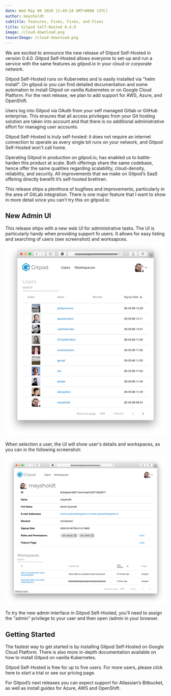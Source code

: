 ```yaml
---
date: Wed May 06 2020 11:49:24 GMT+0000 (UTC)
author: meysholdt
subtitle: Features, Fixes, Fixes, and Fixes
title: Gitpod Self-Hosted 0.4.0
image: /cloud-download.png
teaserImage: /cloud-download.png
---
```

We are excited to announce the new release of Gitpod Self-Hosted in version 0.4.0. Gitpod Self-Hosted allows everyone to set-up and run  a service with the same features as gitpod.io in your cloud or corporate network. 

Gitpod Self-Hosted runs on Kubernetes and is easily installed via "helm install". On gitpod.io you can find detailed documentation and some automation to install Gitpod on vanilla Kubernetes or on Google Cloud Platform. For the next release, we plan to add support for AWS, Azure, and OpenShift.

Users log into Gitpod via OAuth from your self managed Gitlab or GitHub enterprise. This ensures that all access privileges from your Git hosting solution are taken into account and that there is no additional administrative effort for managing user accounts.

Gitpod Self-Hosted is truly self-hosted: it does not require an internet connection to operate as every single bit runs on your network, and Gitpod Self-Hosted won't call home.

Operating Gitpod in production on gitpod.io, has enabled us to battle-harden this product at scale. Both offerings share the same codebase, hence offer the same qualities regarding scalability, cloud-density, reliability, and security. All improvements that we make on Gitpod’s SaaS offering directly benefit it’s self-hosted brethren.

This release ships a plenthora of bugfixes and improvements, particularly in the area of GitLab integration. 
There is one major feature that I want to show in more detail since you can't try this on gitpod.io:

## New Admin UI

This release ships with a new web UI for administrative tasks. The UI is particularly handy when providing support fo users. 
It allows for easy listing and searching of users (see screenshot) and worksapces.
![Homebrew in Gitpod screenshot](./self-hosted-0.4.0/sh-userlist2.png)

When selection a user, the UI will show user's details and workspaces, as you can in the following screenshot:

![Homebrew in Gitpod screenshot](./self-hosted-0.4.0/sh-userdetails2.png)

To try the new admin interface in Gitpod Sefl-Hosted, you'll need to assign the "admin" privilege to your user and then open /admin in your browser.

## Getting Started

The fastest way to get started is by installing Gitpod Self-Hosted on Google Cloud Platform. There is also more in-depth documentation available on how to install Gitpod on vanilla Kubernetes.

Gitpod Self-Hosted is free for up to five users. For more users, please click here to start a trial or see our pricing page.

For Gitpod’s next releases you can expect support for Atlassian’s Bitbucket, as well as install guides for Azure, AWS and OpenShift.
